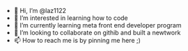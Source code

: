 - 👋 Hi, I’m @laz1122
- 👀 I’m interested in learning how to code
- 🌱 I’m currently learning meta front end developer program
- 💞️ I’m looking to collaborate on githib and built a newtwork
- 📫 How to reach me is by pinning me here ;)

<!---
laz1122/laz1122 is a ✨ special ✨ repository because its `README.md` (this file) appears on your GitHub profile.
You can click the Preview link to take a look at your changes.
--->
